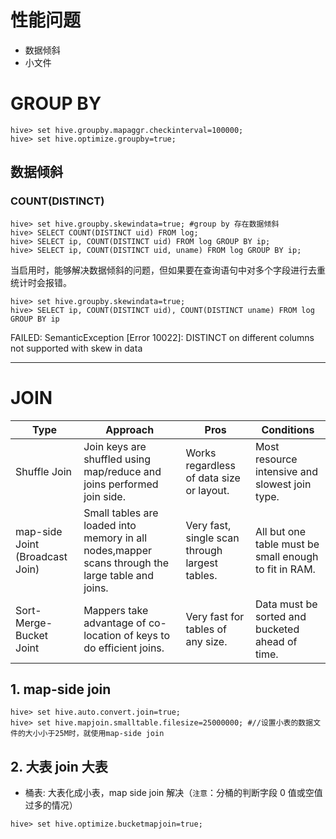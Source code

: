 # 性能问题
* 数据倾斜
* 小文件


# GROUP BY

```
hive> set hive.groupby.mapaggr.checkinterval=100000;
hive> set hive.optimize.groupby=true;
```

## 数据倾斜

### COUNT(DISTINCT)

```
hive> set hive.groupby.skewindata=true; #group by 存在数据倾斜
hive> SELECT COUNT(DISTINCT uid) FROM log;
hive> SELECT ip, COUNT(DISTINCT uid) FROM log GROUP BY ip;
hive> SELECT ip, COUNT(DISTINCT uid, uname) FROM log GROUP BY ip;
```

当启用时，能够解决数据倾斜的问题，但如果要在查询语句中对多个字段进行去重统计时会报错。

```
hive> set hive.groupby.skewindata=true;
hive> SELECT ip, COUNT(DISTINCT uid), COUNT(DISTINCT uname) FROM log GROUP BY ip
```

FAILED: SemanticException [Error 10022]: DISTINCT on different columns not supported with skew in data

---

# JOIN

| Type | Approach | Pros | Conditions |
| --- | --- | --- | --- |
| Shuffle Join | Join keys are shuffled using map/reduce and joins performed join side. | Works regardless of data size or layout. | Most resource intensive and slowest join type. |
| map-side Joint (Broadcast Join) | Small tables are loaded into memory in all nodes,mapper scans through the large table and joins. | Very fast, single scan through largest tables. | All but one table must be small enough to fit in RAM. |
| Sort-Merge-Bucket Joint | Mappers take advantage of co-location of keys to do efficient joins. | Very fast for tables of any size. | Data must be sorted and bucketed ahead of time. |

## 1. map-side join

```
hive> set hive.auto.convert.join=true;
hive> set hive.mapjoin.smalltable.filesize=25000000; #//设置小表的数据文件的大小小于25M时，就使用map-side join
```

## 2. 大表 join 大表
* 桶表: 大表化成小表，map side join 解决（`注意`：分桶的判断字段 0 值或空值过多的情况）

```
hive> set hive.optimize.bucketmapjoin=true;
```
